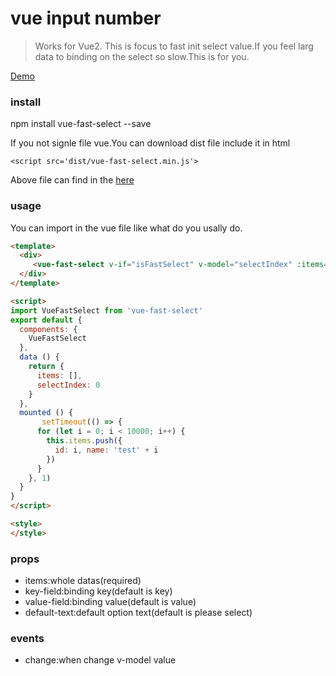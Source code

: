 
# vue input number

>Works for Vue2. This is focus to fast init select value.If you feel larg data to binding on the select so slow.This is for you.

[Demo](https://kinanson.github.io/#/fastselect)

### install

npm install vue-fast-select --save

If you not signle file vue.You can download dist file include it in html
``` shell
<script src='dist/vue-fast-select.min.js'>
```
Above file can find in the [here](https://github.com/kinanson/vue-fast-select/tree/master/dist)
### usage
You can import in the vue file like what do you usally do.
``` html
<template>
  <div>
     <vue-fast-select v-if="isFastSelect" v-model="selectIndex" :items="items" key-field="id" value-field="name"></vue-fast-select>
  </div>
</template>

<script>
import VueFastSelect from 'vue-fast-select'
export default {
  components: {
    VueFastSelect
  },
  data () {
    return {
      items: [],
      selectIndex: 0
    }
  },
  mounted () {
       setTimeout(() => {
      for (let i = 0; i < 10000; i++) {
        this.items.push({
          id: i, name: 'test' + i
        })
      }
    }, 1)
  }
}
</script>

<style>
</style>

```

### props
- items:whole datas(required)
- key-field:binding key(default is key)
- value-field:binding value(default is value)
- default-text:default option text(default is please select)

### events
- change:when change v-model value

